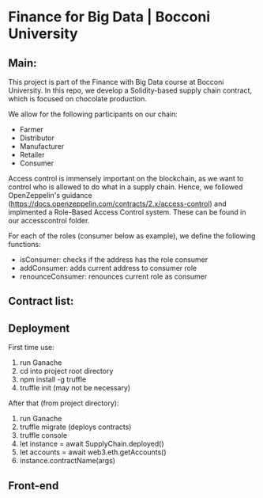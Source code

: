 # Finance for Big Data | Bocconi University

## Main:
This project is part of the Finance with Big Data course at Bocconi University. In this repo, we develop a Solidity-based supply chain contract, which is focused on chocolate production. 

We allow for the following participants on our chain: 
- Farmer
- Distributor
- Manufacturer
- Retailer
- Consumer

Access control is immensely important on the blockchain, as we want to control who is allowed to do what in a supply chain. Hence, we followed OpenZeppelin's guidance (https://docs.openzeppelin.com/contracts/2.x/access-control) and implmented a Role-Based Access Control system. These can be found in our accesscontrol folder.

For each of the roles (consumer below as example), we define the following functions:
- isConsumer: checks if the address has the role consumer
- addConsumer: adds current address to consumer role
- renounceConsumer: renounces current role as consumer


## Contract list:

## Deployment
First time use:
1. run Ganache
2. cd into project root directory
3. npm install -g truffle
4. truffle init (may not be necessary)

After that (from project directory):
1. run Ganache
2. truffle migrate (deploys contracts)
3. truffle console
4. let instance = await SupplyChain.deployed()
5. let accounts = await web3.eth.getAccounts()
6. instance.contractName(args)

## Front-end
